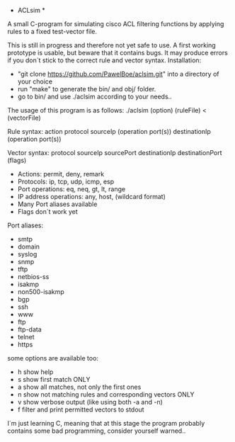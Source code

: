 * ACLsim *

A small C-program for simulating cisco ACL filtering functions by applying rules to a fixed test-vector file.

This is still in progress and therefore not yet safe to use. A first working prototype is usable, but beware that it contains bugs. It may produce errors if you don´t stick to the correct rule and vector syntax.
Installation:
- "git clone https://github.com/PawelBoe/aclsim.git" into a directory of your choice
- run "make" to generate the bin/ and obj/ folder.
- go to bin/ and use ./aclsim according to your needs..

The usage of this program is as follows: ./aclsim (option) (ruleFile) < (vectorFile)

Rule syntax: action protocol sourceIp (operation port(s)) destinationIp (operation port(s))

Vector syntax: protocol sourceIp sourcePort destinationIp destinationPort (flags)

- Actions: permit, deny, remark
- Protocols: ip, tcp, udp, icmp, esp
- Port operations: eq, neq, gt, lt, range
- IP address operations: any, host, (wildcard format)
- Many Port aliases available
- Flags don´t work yet

Port aliases:
- smtp
- domain
- syslog
- snmp
- tftp
- netbios-ss
- isakmp
- non500-isakmp
- bgp
- ssh
- www
- ftp
- ftp-data
- telnet
- https

some options are available too:

- h show help
- s show first match ONLY
- a show all matches, not only the first ones
- n show not matching rules and corresponding vectors ONLY
- v show verbose output (like using both -a and -n)
- f filter and print permitted vectors to stdout

I´m just learning C, meaning that at this stage the program probably contains some bad programming, consider yourself warned..
